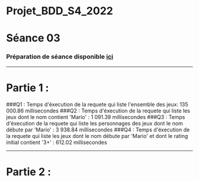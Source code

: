 # Projet_BDD_S4_2022

# Séance 03

### Préparation de séance disponible [ici](preparation)

---

# Partie 1 :

###Q1 : 
Temps d'éxecution de la requete qui liste l'ensemble des jeux: 135 000.86 millisecondes
###Q2 : 
Temps d'éxecution de la requete qui liste les jeux dont le nom contient 'Mario' : 1 091.39 millisecondes
###Q3 : 
Temps d'éxecution de la requete qui liste les personnages des jeux dont le nom débute par 'Mario' : 3 938.84 millisecondes
###Q4 :
Temps d'éxecution de la requete qui liste les jeux dont le nom débute par 'Mario' et dont le rating initial contient '3+' : 612.02 millisecondes


---

# Partie 2 :